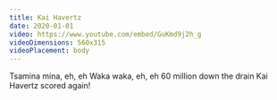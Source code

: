 ```yaml
---
title: Kai Havertz
date: 2020-01-01
video: https://www.youtube.com/embed/GuKmd9j2h_g
videoDimensions: 560x315
videoPlacement: body
---
```


Tsamina mina, eh, eh
Waka waka, eh, eh
60 million down the drain
Kai Havertz scored again!
